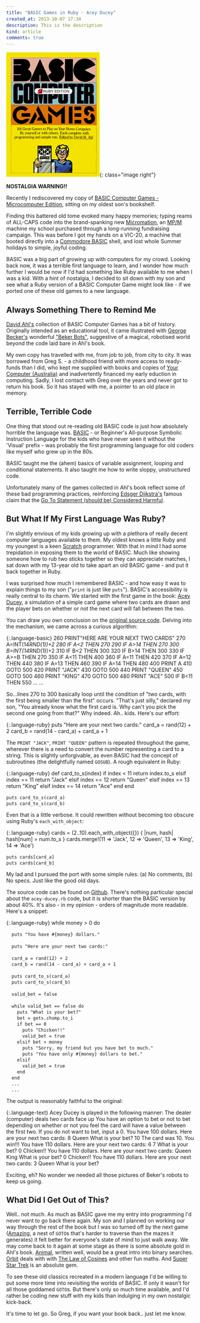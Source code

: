 ```yaml
---
title: "BASIC Games in Ruby - Acey Ducey"
created_at: 2013-10-07 17:34
description: This is the description
kind: article
comments: true
---
```


![BASIC Computer Games Ruby Edition](/images/posts/basic-computer-games-ruby-edition.jpg){: class="image right"}

**NOSTALGIA WARNING!!**

Recently I rediscovered my copy of [BASIC Computer Games - Microcomputer Edition](http://www.atariarchives.org/basicgames/index.php), sitting on my oldest son's bookshelf.

<!--READMORE-->

Finding this battered old tome evoked many happy memories; typing reams of ALL-CAPS code into the brand-spanking new [Micromation](http://en.wikipedia.org/wiki/Micromation), an [MP/M](http://en.wikipedia.org/wiki/MP/M) machine my school purchased through a long-running fundraising campaign. This was before I got my hands on a VIC-20, a machine that booted directly into a [Commodore BASIC](http://en.wikipedia.org/wiki/Commodore_BASIC) shell, and lost whole Summer holidays to simple, joyful coding.


BASIC was a big part of growing up with computers for my crowd. Looking back now, it was a terrible first language to learn, and I wonder how much further I would be now if I'd had something like Ruby available to me when I was a kid. With a hint of nostalgia, I decided to sit down with my son and see what a Ruby version of a BASIC Computer Game might look like - if we ported one of these old games to a new language.

Always Something There to Remind Me
---

[David Ahl's](http://en.wikipedia.org/wiki/David_H._Ahl) collection of BASIC Computer Games has a bit of history. Originally intended as an educational tool, it came illustrated with [George Becker's](http://www.bekerbots.com/) wonderful ["Beker Bots"](http://blastprocessing.blogspot.com.au/2009/04/robots-of-george-beker.html), suggestive of a magical, robotised world beyond the code laid bare in Ahl's book.

My own copy has travelled with me, from job to job, from city to city. It was borrowed from Greg S. - a childhood friend with more access to ready-funds than I did, who kept me supplied with books and copies of [Your Computer (Australia)](http://en.wikipedia.org/wiki/Your_Computer_(Australian_magazine)) and inadvertently financed my early eduction in computing. Sadly, I lost contact with Greg over the years and never got to return his book. So it has stayed with me, a pointer to an old place in memory.

Terrible, Terrible Code
---

One thing that stood out re-reading old BASIC code is just how absolutely horrible the language was. [BASIC](http://en.wikipedia.org/wiki/BASIC) - or Beginner's All-purpose Symbolic Instruction Language for the kids who have never seen it without the 'Visual' prefix - was probably the first programming language for old coders like myself who grew up in the 80s.

BASIC taught me the (ahem) basics of variable assignment, looping and conditional statements. It also taught me how to write sloppy, unstructured code.

Unfortunately many of the games collected in Ahl's book reflect some of these bad programming practices, reinforcing [Edsger Dijkstra's](http://en.wikipedia.org/wiki/Edsger_Dijkstra) famous claim that the [Go To Statement (should be) Considered Harmful](http://www.u.arizona.edu/~rubinson/copyright_violations/Go_To_Considered_Harmful.html).


But What If My First Language Was Ruby?
---

I'm slightly envious of my kids growing up with a plethora of really decent computer languages available to them. My oldest knows a little Ruby and my youngest is a keen [Scratch](http://scratch.mit.edu/) programmer. With that in mind I had some trepidation in exposing them to the world of BASIC. Much like showing someone how to rub two sticks together so they can appreciate matches, I sat down with my 13-year old to take apart an old BASIC game - and put it back together in Ruby.

I was surprised how much I remembered BASIC - and how easy it was to explain things to my son ("`print` is just like `puts`"). BASIC's accessibility is really central to its charm. We started with the first game in the book: [Acey Ducey](http://www.atariarchives.org/basicgames/showpage.php?page=2), a simulation of a simple card game where two cards are drawn and the player bets on whether or not the next card will fall between the two.

You can draw you own conclusion on the [original source code](http://www.atariarchives.org/basicgames/showpage.php?page=2). Delving into the mechanism, we came across a curious algorithm:

{:.language-basic}
    260 PRINT"HERE ARE YOUR NEXT TWO CARDS"
    270 A=INT(14*RND(1))+2
    280 IF A<2 THEN 270
    290 IF A>14 THEN 270
    300 B=INT(14*RND(1))+2
    310 IF B<2 THEN 300
    320 IF B>14 THEN 300
    330 IF A>=B THEN 270
    350 IF A<11 THEN 400
    360 IF A=11 THEN 420
    370 IF A=12 THEN 440
    380 IF A=13 THEN 460
    390 IF A=14 THEN 480
    400 PRINT A
    410 GOTO 500
    420 PRINT "JACK"
    430 GOTO 500
    440 PRINT "QUEEN"
    450 GOTO 500
    460 PRINT "KING"
    470 GOTO 500
    480 PRINT "ACE"
    500 IF B<11 THEN 550
    ...
    ...

So...lines 270 to 300 basically loop until the condition of "two cards, with the first being smaller than the first" occurs. "That's just silly," declared my son, "You already know what the first card is. Why can't you pick the second one going from that?" Why indeed. Ah.. kids. Here's our effort:

{:.language-ruby}
    puts "Here are your next two cards:"
    card_a = rand(12) + 2
    card_b = rand(14 - card_a) + card_a + 1

The `PRINT "JACK"`, `PRINT "QUEEN"` pattern is repeated throughout the game, wherever there is a need to convert the number representing a card to a string. This is slightly unforgivable, as even BASIC had the concept of subroutines (the delightfully named `GOSUB`). A rough equivalent in Ruby:

{:.language-ruby}
    def card_to_s(index)
      if index < 11
        return index.to_s
      elsif index == 11
        return "Jack"
      elsif index == 12
        return "Queen"
      elsif index == 13
        return "King"
      elsif index == 14
        return "Ace"
      end
    end

    puts card_to_s(card_a)
    puts card_to_s(card_b)

Even that is a little verbose. It could rewritten without becoming too obscure using Ruby's `each_with_object`:

{:.language-ruby}
    cards = (2..10).each_with_object({}) { |num, hash| hash[num] = num.to_s }
    cards.merge!(11 => 'Jack', 12 => 'Queen', 13 => 'King', 14 => 'Ace')

    puts cards[card_a]
    puts cards[card_b]

My lad and I pursued the port with some simple rules: (a) No comments, (b) No specs. Just like the good old days.

The source code can be found on [Github](https://github.com/ferrisoxide/basic-computer-games-ruby-edition). There's nothing particular special about the `acey-ducey.rb` code, but it is shorter than the BASIC version by about 40%. It's also - in my opinion - orders of magnitude more readable. Here's a snippet:

{:.language-ruby}
    while money > 0 do

      puts "You have #{money} dollars."

      puts "Here are your next two cards:"

      card_a = rand(12) + 2
      card_b = rand(14 - card_a) + card_a + 1

      puts card_to_s(card_a)
      puts card_to_s(card_b)

      valid_bet = false

      while valid_bet == false do
        puts "What is your bet?"
        bet = gets.chomp.to_i
        if bet == 0
          puts "Chicken!!"
          valid_bet = true
        elsif bet > money
          puts "Sorry, my friend but you have bet to much."
          puts "You have only #{money} dollars to bet."
        elsif
          valid_bet = true
        end
      end
      ...
      ...

The output is reasonably faithful to the original:

{:.language-text}
    Acey Ducey is played in the following manner:
    The dealer (computer) deals two cards face up
    You have an option to bet or not to bet depending
    on whether or not you feel the card will have
    a value between the first two.
    If you do not want to bet, input a 0.
    You have 100 dollars.
    Here are your next two cards:
    8
    Queen
    What is your bet?
    10
    The card was 10.
    You win!!!
    You have 110 dollars.
    Here are your next two cards:
    6
    7
    What is your bet?
    0
    Chicken!!
    You have 110 dollars.
    Here are your next two cards:
    Queen
    King
    What is your bet?
    0
    Chicken!!
    You have 110 dollars.
    Here are your next two cards:
    3
    Queen
    What is your bet?

Exciting, eh? No wonder we needed all those pictures of Beker's robots to keep us going.

What Did I Get Out of This?
---

Well.. not much. As much as BASIC gave me my entry into programming I'd never want to go back there again. My son and I planned on working our way through the rest of the book but I was so turned off by the next game ([Amazing](http://www.atariarchives.org/basicgames/showpage.php?page=3), a nest of `GOTO`s that's harder to traverse than the mazes it generates) it felt better for everyone's state of mind to just walk away. We may come back to it again at some stage as there is some absolute gold in Ahl's book.  [Animal](http://www.atariarchives.org/basicgames/showpage.php?page=4), written well, would be a great intro into binary searches. [Orbit](http://www.atariarchives.org/basicgames/showpage.php?page=124) deals with with [The Law of Cosines](http://en.wikipedia.org/wiki/Law_of_cosines) and other fun maths. And [Super Star Trek](http://www.atariarchives.org/basicgames/showpage.php?page=157) is an absolute gem.

To see these old classics recreated in a modern language I'd be willing to put some more time into revisiting the worlds of BASIC. If only it wasn't for all those goddamed `GOTO`s. But there's only so much time available, and I'd rather be coding new stuff with my kids than indulging in my own nostalgic kick-back.

It's time to let go. So Greg, if you want your book back.. just let me know.

